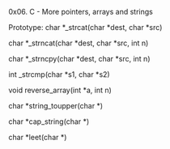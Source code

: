 0x06. C - More pointers, arrays and strings

Prototype: char *_strcat(char *dest, char *src)

char *_strncat(char *dest, char *src, int n)

char *_strncpy(char *dest, char *src, int n)

int _strcmp(char *s1, char *s2)

void reverse_array(int *a, int n)

char *string_toupper(char *)

char *cap_string(char *)

char *leet(char *)

